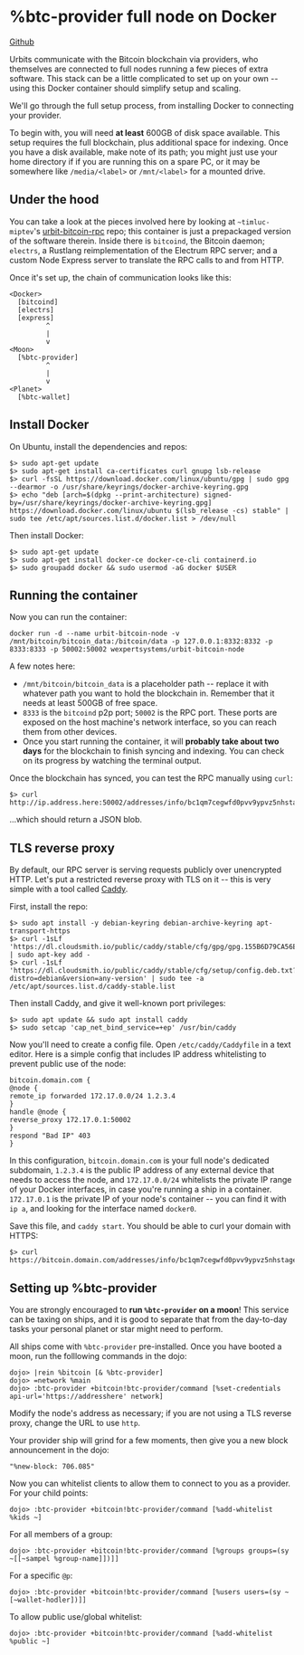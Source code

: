 # %btc-provider full node on Docker

[Github](https://github.com/wexpertsystems/urbit-bitcoin-node)

Urbits communicate with the Bitcoin blockchain via providers, who themselves are connected to full nodes running a few pieces of extra software. This stack can be a little complicated to set up on your own -- using this Docker container should simplify setup and scaling. 

We'll go through the full setup process, from installing Docker to connecting your provider.

To begin with, you will need **at least** 600GB of disk space available. This setup requires the full blockchain, plus additional space for indexing. Once you have a disk available, make note of its path; you might just use your home directory if if you are running this on a spare PC, or it may be somewhere like `/media/<label>` or `/mnt/<label>` for a mounted drive.

## Under the hood

You can take a look at the pieces involved here by looking at `~timluc-miptev`'s [urbit-bitcoin-rpc](https://github.com/urbit/urbit-bitcoin-rpc) repo; this container is just a prepackaged version of the software therein. Inside there is `bitcoind`, the Bitcoin daemon; `electrs`, a Rustlang reimplementation of the Electrum RPC server; and a custom Node Express server to translate the RPC calls to and from HTTP.

Once it's set up, the chain of communication looks like this:

```
<Docker>
  [bitcoind]
  [electrs]
  [express]
         ^
         |
         v
<Moon>
  [%btc-provider]
         ^
         |
         v
<Planet>
  [%btc-wallet]
```

## Install Docker

On Ubuntu, install the dependencies and repos:

```
$> sudo apt-get update
$> sudo apt-get install ca-certificates curl gnupg lsb-release
$> curl -fsSL https://download.docker.com/linux/ubuntu/gpg | sudo gpg --dearmor -o /usr/share/keyrings/docker-archive-keyring.gpg
$> echo "deb [arch=$(dpkg --print-architecture) signed-by=/usr/share/keyrings/docker-archive-keyring.gpg] https://download.docker.com/linux/ubuntu $(lsb_release -cs) stable" | sudo tee /etc/apt/sources.list.d/docker.list > /dev/null
```

Then install Docker:

```
$> sudo apt-get update
$> sudo apt-get install docker-ce docker-ce-cli containerd.io
$> sudo groupadd docker && sudo usermod -aG docker $USER
```

## Running the container

Now you can run the container:

```
docker run -d --name urbit-bitcoin-node -v /mnt/bitcoin/bitcoin_data:/bitcoin/data -p 127.0.0.1:8332:8332 -p 8333:8333 -p 50002:50002 wexpertsystems/urbit-bitcoin-node
```

A few notes here: 

- `/mnt/bitcoin/bitcoin_data` is a placeholder path -- replace it with whatever path you want to hold the blockchain in. Remember that it needs at least 500GB of free space.
- `8333` is the `bitcoind` p2p port; `50002` is the RPC port. These ports are exposed on the host machine's network interface, so you can reach them from other devices.
- Once you start running the container, it will **probably take about two days** for the blockchain to finish syncing and indexing. You can check on its progress by watching the terminal output. 

Once the blockchain has synced, you can test the RPC manually using `curl`: 

```
$> curl http://ip.address.here:50002/addresses/info/bc1qm7cegwfd0pvv9ypvz5nhstage00xkxevtrpshc
```

...which should return a JSON blob.

## TLS reverse proxy

By default, our RPC server is serving requests publicly over unencrypted HTTP. Let's put a restricted reverse proxy with TLS on it -- this is very simple with a tool called [Caddy](https://caddyserver.com/).
 
First, install the repo:

```
$> sudo apt install -y debian-keyring debian-archive-keyring apt-transport-https
$> curl -1sLf 'https://dl.cloudsmith.io/public/caddy/stable/cfg/gpg/gpg.155B6D79CA56EA34.key' | sudo apt-key add -
$> curl -1sLf 'https://dl.cloudsmith.io/public/caddy/stable/cfg/setup/config.deb.txt?distro=debian&version=any-version' | sudo tee -a /etc/apt/sources.list.d/caddy-stable.list
```

Then install Caddy, and give it well-known port privileges: 

```
$> sudo apt update && sudo apt install caddy
$> sudo setcap 'cap_net_bind_service=+ep' /usr/bin/caddy
```
 
Now you'll need to create a config file. Open `/etc/caddy/Caddyfile` in a text editor. Here is a simple config that includes IP address whitelisting to prevent public use of the node:

```
bitcoin.domain.com {
@node {
remote_ip forwarded 172.17.0.0/24 1.2.3.4
}
handle @node {
reverse_proxy 172.17.0.1:50002
}
respond "Bad IP" 403
}
```

In this configuration, `bitcoin.domain.com` is your full node's dedicated subdomain, `1.2.3.4` is the public IP address of any external device that needs to access the node, and `172.17.0.0/24` whitelists the private IP range of your Docker interfaces, in case you're running a ship in a container. `172.17.0.1` is the private IP of your node's container -- you can find it with `ip a`, and looking for the interface named `docker0`.

Save this file, and `caddy start`. You should be able to curl your domain with HTTPS:

```
$> curl https://bitcoin.domain.com/addresses/info/bc1qm7cegwfd0pvv9ypvz5nhstage00xkxevtrpshc
```

## Setting up %btc-provider

You are strongly encouraged to **run `%btc-provider` on a moon**! This service can be taxing on ships, and it is good to separate that from the day-to-day tasks your personal planet or star might need to perform.

All ships come with `%btc-provider` pre-installed. Once you have booted a moon, run the folllowing commands in the dojo:

```
dojo> |rein %bitcoin [& %btc-provider]
dojo> =network %main
dojo> :btc-provider +bitcoin!btc-provider/command [%set-credentials api-url='https://addresshere' network]
```

Modify the node's address as necessary; if you are not using a TLS reverse proxy, change the URL to use `http`.

Your provider ship will grind for a few moments, then give you a new block announcement in the dojo:

```
"%new-block: 706.085"
```

Now you can whitelist clients to allow them to connect to you as a provider. For your child points:

```
dojo> :btc-provider +bitcoin!btc-provider/command [%add-whitelist %kids ~]
```

For all members of a group:

```
dojo> :btc-provider +bitcoin!btc-provider/command [%groups groups=(sy ~[[~sampel %group-name]])]]
```

For a specific `@p`:

```
dojo> :btc-provider +bitcoin!btc-provider/command [%users users=(sy ~[~wallet-hodler])]]
```

To allow public use/global whitelist:

```
dojo> :btc-provider +bitcoin!btc-provider/command [%add-whitelist %public ~]
```
